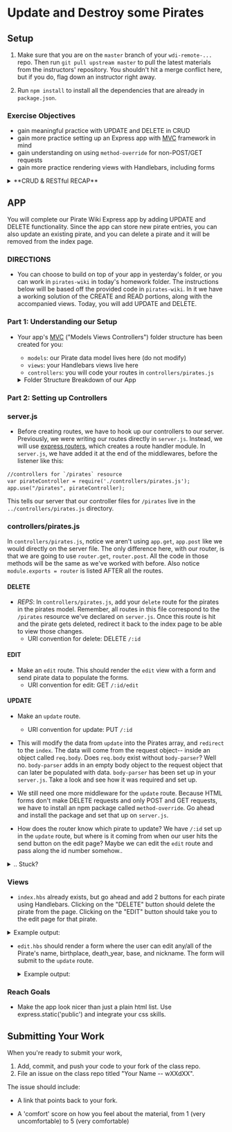 # Update and Destroy some Pirates

## Setup
1. Make sure that you are on the `master` branch of your `wdi-remote-...` repo.
Then run `git pull upstream master` to pull the latest materials from the
instructors' repository. You shouldn't hit a merge conflict here, but if you do, flag down an instructor right away.

2. Run `npm install` to install all the dependencies that are already in `package.json`.

### Exercise Objectives

- gain meaningful practice with UPDATE and DELETE in CRUD
- gain more practice setting up an Express app with [MVC](https://www.tutorialspoint.com/mvc_framework/mvc_framework_introduction.htm) framework in mind
- gain understanding on using `method-override` for non-POST/GET requests
- gain more practice rendering views with Handlebars, including forms

<details><summary>**CRUD & RESTful RECAP**</summary>

CRUD stands for Create, Read, Update, and Destroy-- these are the fundamental actions we perform on data.

Tonight's homework is to make an app that will both **Read** and **Create** data for a single model (Pirates). **Update** and **Destroy** will come later.

### RESTFUL routing

There are seven RESTFUL routes:

**VIEW** routes (GET):

 - `index` displays an index of all resources.
 - `show` displays just one resource.
 - `new` provides a form for adding a new resources.
 - `edit` provides a filled-out form for an existing resource.

 The routes that have views are sent from a GET request.

 **REDIRECT** routes (POST, PUT, DELETE):

 - `create` takes the data from the `new` form.
 - `update` takes the data from the `edit` form.
 - `destroy` removes data.

 The routes that have redirects are sent from POST, PUT, and DELETE requests.

```
 In an app with full RESTFUL routes, you will have **four** views and **three** redirects.

 Later on, you could of course combine views to reduce navigation, but for now, there are four.

 Tonight's homework will 1 additional view: `edit`. Yesterday, we built the other three views, `index`, `show`, and `new`.
```
</details>

## APP
You will complete our Pirate Wiki Express app by adding UPDATE and DELETE functionality.
Since the app can store new pirate entries, you can also update an existing pirate, and you can delete a pirate and it will be removed from the index page.

### DIRECTIONS

- You can choose to build on top of your app in yesterday's folder, or you can work in `pirates-wiki` in today's homework folder. The instructions below will be based off the provided code in `pirates-wiki`. In it we have a working solution of the CREATE and READ portions, along with the accompanied views. Today, you will add UPDATE and DELETE.

### Part 1: Understanding our Setup

- Your app's [MVC](https://www.tutorialspoint.com/mvc_framework/mvc_framework_introduction.htm) ("Models Views Controllers") folder structure has been created for you:
  - `models`: our Pirate data model lives here (do not modify)
  - `views`: your Handlebars views live here
  - `controllers`:  you will code your routes in `controllers/pirates.js`

  <details><summary>Folder Structure Breakdown of our App</summary>
  ![image](images/pirates_folder_breakdown.png)
  </details>

### Part 2: Setting up Controllers

### server.js
- Before creating routes, we have to hook up our controllers to our server. Previously, we were writing our routes directly in `server.js`. Instead, we will use [express routers](https://expressjs.com/en/guide/routing.html), which creates a route handler module. In `server.js`, we have added it at the end of the middlewares, before the listener like this:

```
//controllers for `/pirates` resource
var pirateController = require('./controllers/pirates.js');
app.use("/pirates", pirateController);
```

This tells our server that our controller files for `/pirates` live in the `../controllers/pirates.js` directory.

### controllers/pirates.js

In `controllers/pirates.js`, notice we aren't using `app.get`, `app.post` like we would directly on the server file. The only difference here, with our router, is that we are going to use `router.get`, `router.post`. All the code in those methods will be the same as we've worked with before. Also notice `module.exports = router` is listed AFTER all the routes.

#### DELETE
- *REPS*: In `controllers/pirates.js`, add your `delete` route for the pirates in the pirates model. Remember, all routes in this file correspond to the `/pirates` resource we've declared on `server.js`. Once this route is hit and the pirate gets deleted, redirect it back to the index page to be able to view those changes.
  - URI convention for delete: DELETE `/:id`

#### EDIT
- Make an `edit` route. This should render the `edit` view with a form and send pirate data to populate the forms.
  - URI convention for edit: GET `/:id/edit`

#### UPDATE
- Make an `update` route.
  - URI convention for update: PUT `/:id`  

- This will modify the data from `update` into the Pirates array, and `redirect` to the `index`. The data will come from the request object-- inside an object called `req.body`. Does `req.body` exist without `body-parser`? Well no. `body-parser` adds in an empty body object to the request object that can later be populated with data. `body-parser` has been set up in your `server.js`. Take a look and see how it was required and set up.

- We still need one more middleware for the `update` route. Because HTML forms don't make DELETE requests and only POST and GET requests, we have to install an npm package called `method-override`. Go ahead and install the package and set that up on `server.js`.

- How does the router know which pirate to update? We have `/:id` set up in the `update` route, but where is it coming from when our user hits the send button on the edit page? Maybe we can edit the `edit` route and pass along the id number somehow..

<details><summary>.. Stuck?</summary>
- Are you using the correct HTTP verb? A post request will be handled by the `router.POST` route, a get request would be handled by `router.GET`, etc.

- Because we are using Express routers, check your syntax for routers (ex: `router.get()` versus `app.get()`):

```
//what would normally be:
app.get("/", function(req, res){
    data: exampleData
});

//should actually be:
router.get("/", function(req, res){
    data: exampleData
});
```

- Understand in this homework, `router.get("/")` is the route for when the user hits `localhost:3000/pirates/`. We don't need to write `router.get("/pirates")` because that route would actually be accessible on `localhost:3000/pirates/pirates` which is not what we want. On `server.js` we already established all routes for the `/pirates` resource will be passed to this controller.

- Read the error message in BOTH the browser and terminal. If something cannot be found, did you provide the appropriate relative path to that file?

> Example: `../pirates` is a  different directory than `/pirates`

- Work step by step. Complete 1 step, test it out, and if it works, move on.

</details>


### Views

- `index.hbs` already exists, but go ahead and add 2 buttons for each pirate using Handlebars. Clicking on the "DELETE" button should delete the pirate from the page. Clicking on the "EDIT" button should take you to the edit page for that pirate.

<details><summary>Example output:</summary> ![image](images/delete_view.png)
</details>


- `edit.hbs` should render a form where the user can edit any/all of the Pirate's name, birthplace, death_year, base, and nickname. The form will submit to the `update` route.

  <details><summary>Example output:</summary> ![image](images/edit_route.png)</details>


### Reach Goals
- Make the app look nicer than just a plain html list. Use express.static('public') and integrate your css skills.


## Submitting Your Work

  When you're ready to submit your work,

  1.  Add, commit, and push your code to your fork of the class repo.
  2.  File an issue on the class repo titled "Your Name -- wXXdXX".

  The issue should include:

  -   A link that points back to your fork.

  -   A 'comfort' score on how you feel about the material, from 1 (very
      uncomfortable) to 5 (very comfortable)
